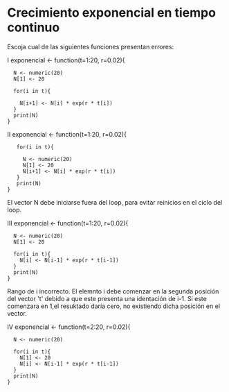 # Crecimiento exponencial en tiempo continuo

Escoja cual de las siguientes funciones presentan errores:
  
  
  I
    exponencial <- function(t=1:20, r=0.02){
      
      N <- numeric(20)
      N[1] <- 20
      
      for(i in t){
        
        N[i+1] <- N[i] * exp(r * t[i])
      }
      print(N)
    }


  II
    exponencial <- function(t=1:20, r=0.02){
    
       for(i in t){
         
         N <- numeric(20)
         N[1] <- 20
         N[i+1] <- N[i] * exp(r * t[i])
       }
       print(N)
    }

El vector N debe iniciarse fuera del loop, para evitar reinicios en el ciclo del loop.


  III
    exponencial <- function(t=1:20, r=0.02){
      
      N <- numeric(20)
      N[1] <- 20
      
      for(i in t){
        N[i] <- N[i-1] * exp(r * t[i-1])
      }
      print(N)
    }
    
Rango de i incorrecto. El elemnto i debe comenzar en la segunda posición del vector 't' debido a que este presenta una identación de i-1. Si este comenzara en 1,el resuktado daría cero, no existiendo dicha posición en el vector.


  IV
    exponencial <- function(t=2:20, r=0.02){
      
      N <- numeric(20)
        
      for(i in t){
        N[1] <- 20
        N[i] <- N[i-1] * exp(r * t[i-1])
      }
      print(N)
    }

